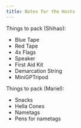 ```yaml
---
title: Notes for the Hosts
---
```


Things to pack (Shihao):
- Blue Tape
- Red Tape
- 4x Flags
- Speaker
- First Aid Kit
- Demarcation String
- MiniGPTripod

Things to pack (Mariel):
- Snacks
- Hella Cones
- Nametags
- Pens for nametags